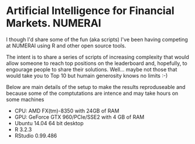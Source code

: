 # Artificial Intelligence for Financial Markets. NUMERAI

I though I'd share some of the fun (aka scripts) I've been having competing at NUMERAI using R and other open source tools.

The intent is to share a series of scripts of increasing complexity that would allow someone to reach top positions on the leaderboard and, hopefully, to engourage people to share their solutions. Well... maybe not those that would take you to Top 10 but humain generosity knows no limits :-)  

Below are main details of the setup to make the results reproduseable and because some of the comptutations are intence and may take hours on some machines
- CPU: AMD FX(tm)-8350 with 24GB of RAM
- GPU: GeForce GTX 960/PCIe/SSE2 with 4 GB of RAM
- Ubuntu 14.04 64 bit desktop 
- R 3.2.3
- RStudio 0.99.486
